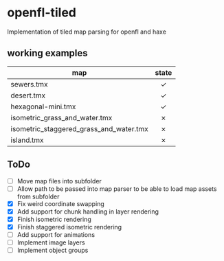 # openfl-tiled

Implementation of tiled map parsing for openfl and haxe

## working examples

| map                                     |  state    |
|-----------------------------------------|:---------:|
| sewers.tmx                              |  &check;  |
| desert.tmx                              |  &check;  |
| hexagonal-mini.tmx                      |  &check;  |
| isometric_grass_and_water.tmx           |  &cross;  |
| isometric_staggered_grass_and_water.tmx |  &cross;  |
| island.tmx                              |  &cross;  |

## ToDo

- [ ] Move map files into subfolder
- [ ] Allow path to be passed into map parser to be able to load map assets from subfolder
- [x] Fix weird coordinate swapping
- [x] Add support for chunk handling in layer rendering
- [x] Finish isometric rendering
- [x] Finish staggered isometric rendering
- [ ] Add support for animations
- [ ] Implement image layers
- [ ] Implement object groups
